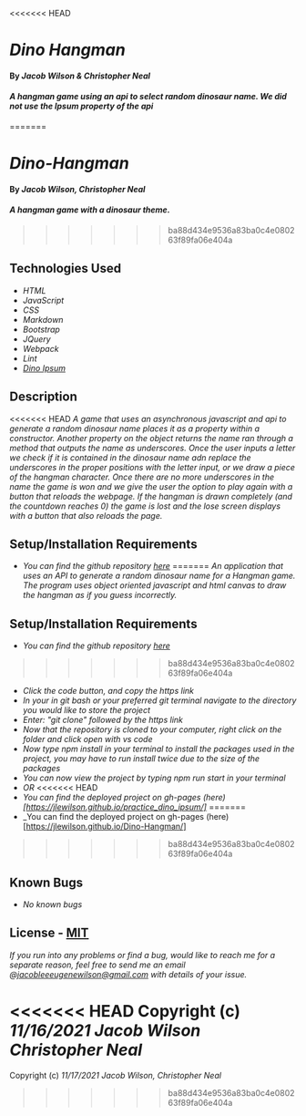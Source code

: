 <<<<<<< HEAD
# _Dino Hangman_

#### By _**Jacob Wilson & Christopher Neal**_

#### _A hangman game using an api to select random dinosaur name. We did not use the Ipsum property of the api_
=======
# _Dino-Hangman_

#### By _**Jacob Wilson, Christopher Neal**_

#### _A hangman game with a dinosaur theme._
>>>>>>> ba88d434e9536a83ba0c4e080263f89fa06e404a

## Technologies Used

* _HTML_
* _JavaScript_
* _CSS_
* _Markdown_
* _Bootstrap_
* _JQuery_
* _Webpack_
* _Lint_
* _[Dino Ipsum](https://dinoipsum.com/#res)_

## Description

<<<<<<< HEAD
_A game that uses an asynchronous javascript and api to generate a random dinosaur name places it as a property within a constructor. Another property on the object returns the name ran through a method that outputs the name as underscores. Once the user inputs a letter we check if it is contained in the dinosaur name adn replace the underscores in the proper positions with the letter input, or we draw a piece of the hangman character. Once there are no more underscores in the name the game is won and we give the user the option to play again with a button that reloads the webpage. If the hangman is drawn completely (and the countdown reaches 0) the game is lost and the lose screen displays with a button that also reloads the page._

## Setup/Installation Requirements


* _You can find the github repository [here](https://github.com/JLEWilson/practice_dino_ipsum)_
=======
_An application that uses an API to generate a random dinosaur name for a Hangman game. The program uses object oriented javascript and html canvas to draw the hangman as if you guess incorrectly._

## Setup/Installation Requirements

* _You can find the github repository [here](https://github.com/JLEWilson/Dino-Hangman)_
>>>>>>> ba88d434e9536a83ba0c4e080263f89fa06e404a
* _Click the code button, and copy the https link_
* _In your in git bash or your preferred git terminal navigate to the directory you would like to store the project_
* _Enter: "git clone" followed by the https link_
* _Now that the repository is cloned to your computer, right click on the folder and click open with vs code_
* _Now type npm install in your terminal to install the packages used in the project, you may have to run install twice due to the size of the packages_
* _You can now view the project by typing npm run start in your terminal_
* _OR_
<<<<<<< HEAD
* _You can find the deployed project on gh-pages (here)[https://jlewilson.github.io/practice_dino_ipsum/]_
=======
* _You can find the deployed project on gh-pages (here)[https://jlewilson.github.io/Dino-Hangman/]
>>>>>>> ba88d434e9536a83ba0c4e080263f89fa06e404a

## Known Bugs

* _No known bugs_

## License - [MIT](https://opensource.org/licenses/MIT)

_If you run into any problems or find a bug, would like to reach me for a separate reason, feel free to send me an email @jacobleeeugenewilson@gmail.com with details of your issue._

<<<<<<< HEAD
Copyright (c) _11/16/2021_ _Jacob Wilson_ _Christopher Neal_
=======
Copyright (c) _11/17/2021_ _Jacob Wilson, Christopher Neal_
>>>>>>> ba88d434e9536a83ba0c4e080263f89fa06e404a
